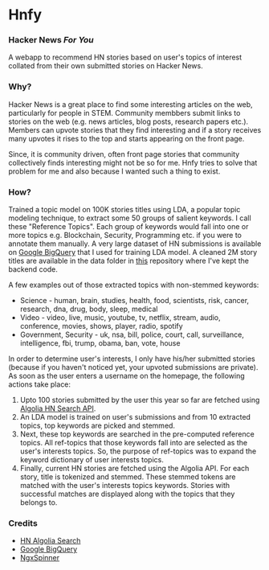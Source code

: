 # Hnfy

### Hacker News *For You*
A webapp to recommend HN stories based on user's topics of interest collated from their own submitted stories on Hacker News.

### Why?
Hacker News is a great place to find some interesting articles on the web, particularly for people in STEM. Community membbers submit links to stories on the web (e.g. news articles, blog posts, research papers etc.). Members can upvote stories that they find interesting and if a story receives many upvotes it rises to the top and starts appearing on the front page.

Since, it is community driven, often front page stories that community collectively finds interesting might not be so for me. Hnfy tries to solve that problem for me and also because I wanted such a thing to exist.

### How?
Trained a topic model on 100K stories titles using LDA, a popular topic modeling technique, to extract some 50 groups of salient keywords. I call these "Reference Topics". Each group of keywords would fall into one or more topics e.g. Blockchain, Security, Programming etc. if you were to annotate them manually. A very large dataset of HN submissions is available on [Google BigQuery](https://bigquery.cloud.google.com/dataset/bigquery-public-data:hacker_news) that I used for training LDA model. A cleaned 2M story titles are available in the data folder in [this](https://github.com/ivmarkp/hnx) repository where I've kept the backend code.

A few examples out of those extracted topics with non-stemmed keywords:

* Science - human, brain, studies, health, food, scientists, risk, cancer, research, dna, drug, body, sleep, medical
* Video - video, live, music, youtube, tv, netflix, stream, audio, conference, movies, shows, player, radio, spotify
* Government, Security - uk, nsa, bill, police, court, call, surveillance, intelligence, fbi, trump, obama, ban, vote, house

In order to determine user's interests, I only have his/her submitted stories (because if you haven't noticed yet, your upvoted submissions are private). As soon as the user enters a username on the homepage, the following actions take place:

1. Upto 100 stories submitted by the user this year so far are fetched using [Algolia HN Search API](https://hn.algolia.com/api).
2. An LDA model is trained on user's submissions and from 10 extracted topics, top keywords are picked and stemmed.
3. Next, these top keywords are searched in the pre-computed reference topics. All ref-topics that those keywords fall into are selected as the user's interests topics. So, the purpose of ref-topics was to expand the keyword dictionary of user interests topics.
4. Finally, current HN stories are fetched using the Algolia API. For each story, title is tokenized and stemmed. These stemmed tokens are matched with the user's interests topics keywords. Stories with successful matches are displayed along with the topics that they belongs to.

### Credits

* [HN Algolia Search](https://github.com/algolia/hn-search)
* [Google BigQuery](https://bigquery.cloud.google.com)
* [NgxSpinner](https://github.com/Napster2210/ngx-spinner)